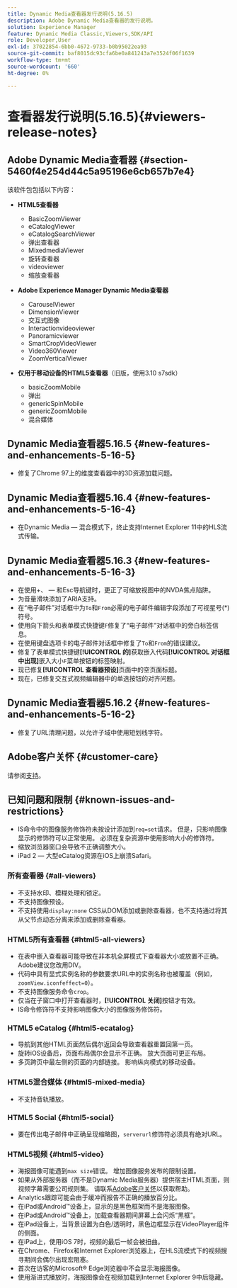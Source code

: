```yaml
---
title: Dynamic Media查看器发行说明(5.16.5)
description: Adobe Dynamic Media查看器的发行说明。
solution: Experience Manager
feature: Dynamic Media Classic,Viewers,SDK/API
role: Developer,User
exl-id: 37022854-6bb0-4672-9733-b0b95022ea93
source-git-commit: baf8015dc93cfa6be0a841243a7e3524f06f1639
workflow-type: tm+mt
source-wordcount: '660'
ht-degree: 0%

---
```


# 查看器发行说明(5.16.5){#viewers-release-notes}

<!-- Updated March 03, 2022 for the 5.16.5 release. Contact is Deepa Gupta-->

<!-- hide: yes
hidefromtoc: yes-->

<!-- robots: noindex
googlebot: noindex -->

## Adobe Dynamic Media查看器 {#section-5460f4e254d44c5a95196e6cb657b7e4}

该软件包包括以下内容：

* **HTML5查看器**

   * BasicZoomViewer
   * eCatalogViewer
   * eCatalogSearchViewer
   * 弹出查看器
   * MixedmediaViewer
   * 旋转查看器
   * videoviewer
   * 缩放查看器

* **Adobe Experience Manager Dynamic Media查看器**

   * CarouselViewer
   * DimensionViewer
   * 交互式图像
   * Interactionvideoviewer
   * Panoramicviewer
   * SmartCropVideoViewer
   * Video360Viewer
   * ZoomVerticalViewer

* **仅用于移动设备的HTML5查看器**（旧版，使用3.10 s7sdk）

   * basicZoomMobile
   * 弹出
   * genericSpinMobile
   * genericZoomMobile
   * 混合媒体


## Dynamic Media查看器5.16.5 {#new-features-and-enhancements-5-16-5}

* 修复了Chrome 97上的维度查看器中的3D资源加载问题。

## Dynamic Media查看器5.16.4 {#new-features-and-enhancements-5-16-4}

* 在Dynamic Media — 混合模式下，终止支持Internet Explorer 11中的HLS流式传输。

## Dynamic Media查看器5.16.3 {#new-features-and-enhancements-5-16-3}

* 在使用+、 — 和Esc导航键时，更正了可缩放视图中的NVDA焦点陷阱。<!-- (CQ-4290719) -->
* 为音量滑块添加了ARIA支持。<!--  (CQ-4324080) -->
* 在“电子邮件”对话框中为`To`和`From`必需的电子邮件编辑字段添加了可视星号(*)符号。<!-- (CQ-4290935) -->
* 使用向下箭头和表单模式快捷键`F`修复了“电子邮件”对话框中的旁白标签信息。<!-- (CQ-4290934) -->
* 在使用键盘选项卡的电子邮件对话框中修复了`To`和`From`的错误建议。<!-- (CQ-4290930) -->
* 修复了表单模式快捷键&#x200B;**[!UICONTROL 的]**&#x200B;获取嵌入代码&#x200B;**[!UICONTROL 对话框中出现]**&#x200B;嵌入大小`F`菜单按钮的标签映射。<!-- (CQ-4290929) -->
* 现已修复&#x200B;**[!UICONTROL 查看器预设]**&#x200B;页面中的空页面标题。<!-- (CQ-4290936) -->
* 现在，已修复交互式视频编辑器中的单选按钮的对齐问题。<!-- (CQ-4330159) -->

## Dynamic Media查看器5.16.2 {#new-features-and-enhancements-5-16-2}

* 修复了URL清理问题，以允许子域中使用短划线字符。<!-- (CQ-4327691) -->

## Adobe客户关怀 {#customer-care}

请参阅[支持](https://experienceleague.adobe.com/docs/dynamic-media-classic/using/intro/support.html?lang=zh-Hans#intro)。

## 已知问题和限制 {#known-issues-and-restrictions}

* IS命令中的图像服务修饰符未按设计添加到`req=set`请求。 但是，只影响图像显示的修饰符可以正常使用。 必须在复杂资源中使用影响大小的修饰符。
* 缩放浏览器窗口会导致不正确调整大小。
* iPad 2 — 大型eCatalog资源在iOS上崩溃Safari。

### 所有查看器 {#all-viewers}

* 不支持水印、模糊处理和锁定。
* 不支持图像预设。
* 不支持使用`display:none` CSS从DOM添加或删除查看器，也不支持通过将其从父节点动态分离来添加或删除查看器。

### HTML5所有查看器 {#html5-all-viewers}

* 在表中嵌入查看器可能导致在非本机全屏模式下查看器大小或放置不正确。 Adobe建议您改用DIV。
* 代码中具有显式实例名称的参数要求URL中的实例名称也被覆盖（例如，`zoomView.iconfeffect=0`）。
* 不支持图像服务命令`crop`。
* 仅当在子窗口中打开查看器时，**[!UICONTROL 关闭]**&#x200B;按钮才有效。
* IS命令修饰符不支持影响图像大小的图像服务修饰符。

### HTML5 eCatalog {#html5-ecatalog}

* 导航到其他HTML页面然后偶尔返回会导致查看器重置回第一页。
* 旋转iOS设备后，页面布局偶尔会显示不正确。 放大页面可更正布局。
* 多页跨页中最左侧的页面的内部链接。 影响纵向模式的移动设备。

### HTML5混合媒体 {#html5-mixed-media}

* 不支持音轨播放。

### HTML5 Social {#html5-social}

* 要在传出电子邮件中正确呈现缩略图，`serverurl`修饰符必须具有绝对URL。

### HTML5视频 {#html5-video}

* 海报图像可能遇到`max size`错误。 增加图像服务发布的限制设置。
* 如果从外部服务器（而不是Dynamic Media服务器）提供宿主HTML页面，则视频字幕需要公司规则集。 请联系[Adobe客户关怀](https://experienceleague.adobe.com/docs/dynamic-media-classic/using/intro/support.html?lang=zh-Hans#intro)以获取帮助。
* Analytics跟踪可能会由于缓冲而报告不正确的播放百分比。
* 在iPad或Android™设备上，显示的是黑色框架而不是海报图像。
* 在iPad或Android™设备上，加载查看器期间屏幕上会闪烁“黑框”。
* 在iPad设备上，当背景设置为白色/透明时，黑色边框显示在VideoPlayer组件的侧面。
* 在iPad上，使用iOS 7时，视频的最后一帧会被扭曲。
* 在Chrome、Firefox和Internet Explorer浏览器上，在HLS流模式下的视频搜寻期间会偶尔出现宏阻塞。
* 首次在访客的Microsoft® Edge浏览器中不会显示海报图像。
* 使用渐进式播放时，海报图像会在视频加载到Internet Explorer 9中后隐藏。

